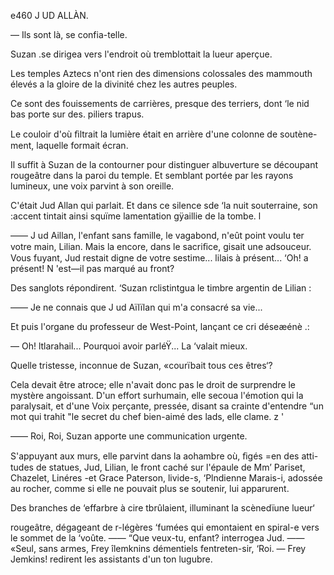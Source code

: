 e460 J UD ALLÀN.

— Ils sont là, se confia-telle.

Suzan .se dirigea vers l'endroit où tremblottait la lueur aperçue.

Les temples Aztecs n'ont rien des dimensions colossales des mammouth
élevés a la gloire de la divinité chez les autres peuples.

Ce sont des fouissements de carrières, presque des terriers, dont ‘le nid
bas porte sur des. piliers trapus.

Le couloir d'où ﬁltrait la lumière était en arrière d'une colonne de soutène-
ment, laquelle formait écran.

Il suffit à Suzan de la contourner pour distinguer albuverture se découpant
rougeâtre dans la paroi du temple. Et semblant portée par les rayons
lumineux, une voix parvint à son oreille.

C'était Jud Allan qui parlait. Et dans ce silence sde ‘la nuit souterraine,
son :accent tintait ainsi squïme lamentation gÿaillie de la tombe. l

—— J ud Aillan, l'enfant sans famille, le vagabond, n'eût point voulu 
ter votre main, Lilian. Mais la encore, dans le sacriﬁce, gisait une adsouceur.
Vous fuyant, Jud restait digne de votre sestime... lilais à présent... ‘Oh! a
présent! N 'est—il pas marqué au front?

Des sanglots répondirent. ‘Suzan rclistintgua le timbre argentin de
Lilian :

—— Je ne connais que J ud Aïlïlan qui m'a consacré sa vie...

Et puis l'organe du professeur de West-Point, lançant ce cri déseæénè .:

— Oh! ltlarahail... Pourquoi avoir parléŸ... La ‘valait mieux.

Quelle tristesse, inconnue de Suzan, «courïbait tous ces êtres‘?

Cela devait être atroce; elle n'avait donc pas le droit de surprendre le
mystère angoissant. D'un effort surhumain, elle secoua l'émotion qui la
paralysait, et d'une Voix perçante, pressée, disant sa crainte d'entendre “un
mot qui trahit "le secret du chef bien-aimé des lads, elle clame. z '

—— Roi, Roi, Suzan apporte une communication urgente.

S'appuyant aux murs, elle parvint dans la aohambre où, ﬁgés =en des atti-
tudes de statues, Jud, Lilian, le front caché sur l'épaule de Mm’ Pariset,
Chazelet, Linéres -et Grace Paterson, livide-s, ‘Plndienne Marais-i, adossée au
rocher, comme si elle ne pouvait plus se soutenir, lui apparurent.

Des branches de ‘effarbre à cire tbrûlaient, illuminant la scènedïune lueur‘

rougeâtre, dégageant de r-légères ‘fumées qui emontaient en spiral-e vers le
sommet de la ‘voûte.
—— “Que veux-tu, enfant? interrogea Jud.
—— «Seul, sans armes, Frey îlemknins démentiels fentreten-sir, ‘Roi.
— Frey Jemkins! redirent les assistants d'un ton lugubre.

